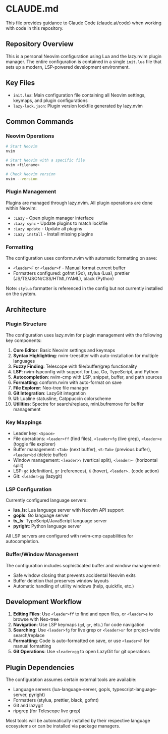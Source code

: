 # CLAUDE.md

This file provides guidance to Claude Code (claude.ai/code) when working with code in this repository.

## Repository Overview

This is a personal Neovim configuration using Lua and the lazy.nvim plugin manager. The entire configuration is contained in a single `init.lua` file that sets up a modern, LSP-powered development environment.

## Key Files

- `init.lua`: Main configuration file containing all Neovim settings, keymaps, and plugin configurations
- `lazy-lock.json`: Plugin version lockfile generated by lazy.nvim

## Common Commands

### Neovim Operations
```bash
# Start Neovim
nvim

# Start Neovim with a specific file
nvim <filename>

# Check Neovim version
nvim --version
```

### Plugin Management
Plugins are managed through lazy.nvim. All plugin operations are done within Neovim:
- `:Lazy` - Open plugin manager interface
- `:Lazy sync` - Update plugins to match lockfile
- `:Lazy update` - Update all plugins
- `:Lazy install` - Install missing plugins

### Formatting
The configuration uses conform.nvim with automatic formatting on save:
- `<leader>F` or `<leader>f` - Manual format current buffer
- Formatters configured: gofmt (Go), stylua (Lua), prettier (JS/TS/JSON/CSS/HTML/YAML), black (Python)

Note: `stylua` formatter is referenced in the config but not currently installed on the system.

## Architecture

### Plugin Structure
The configuration uses lazy.nvim for plugin management with the following key components:

1. **Core Editor**: Basic Neovim settings and keymaps
2. **Syntax Highlighting**: nvim-treesitter with auto-installation for multiple languages
3. **Fuzzy Finding**: Telescope with file/buffer/grep functionality
4. **LSP**: nvim-lspconfig with support for Lua, Go, TypeScript, and Python
5. **Autocompletion**: nvim-cmp with LSP, snippet, buffer, and path sources
6. **Formatting**: conform.nvim with auto-format on save
7. **File Explorer**: Neo-tree file manager
8. **Git Integration**: LazyGit integration
9. **UI**: Lualine statusline, Catppuccin colorscheme
10. **Utilities**: Spectre for search/replace, mini.bufremove for buffer management

### Key Mappings
- Leader key: `<Space>`
- File operations: `<leader>ff` (find files), `<leader>fg` (live grep), `<leader>e` (toggle file explorer)
- Buffer management: `<Tab>` (next buffer), `<S-Tab>` (previous buffer), `<leader>bd` (delete buffer)
- Window management: `<leader>\` (vertical split), `<leader>-` (horizontal split)
- LSP: `gd` (definition), `gr` (references), `K` (hover), `<leader>.` (code action)
- Git: `<leader>gg` (lazygit)

### LSP Configuration
Currently configured language servers:
- **lua_ls**: Lua language server with Neovim API support
- **gopls**: Go language server
- **ts_ls**: TypeScript/JavaScript language server  
- **pyright**: Python language server

All LSP servers are configured with nvim-cmp capabilities for autocompletion.

### Buffer/Window Management
The configuration includes sophisticated buffer and window management:
- Safe window closing that prevents accidental Neovim exits
- Buffer deletion that preserves window layouts
- Automatic handling of utility windows (help, quickfix, etc.)

## Development Workflow

1. **Editing Files**: Use `<leader>ff` to find and open files, or `<leader>e` to browse with Neo-tree
2. **Navigation**: Use LSP keymaps (`gd`, `gr`, etc.) for code navigation
3. **Searching**: Use `<leader>fg` for live grep or `<leader>sr` for project-wide search/replace
4. **Formatting**: Code is auto-formatted on save, or use `<leader>F` for manual formatting
5. **Git Operations**: Use `<leader>gg` to open LazyGit for git operations

## Plugin Dependencies

The configuration assumes certain external tools are available:
- Language servers (lua-language-server, gopls, typescript-language-server, pyright)
- Formatters (stylua, prettier, black, gofmt)
- Git and lazygit
- ripgrep (for Telescope live grep)

Most tools will be automatically installed by their respective language ecosystems or can be installed via package managers.